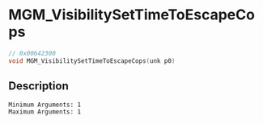 # MGM_VisibilitySetTimeToEscapeCops
```c
// 0x00642300
void MGM_VisibilitySetTimeToEscapeCops(unk p0)
```
## Description
```
Minimum Arguments: 1
Maximum Arguments: 1
```
